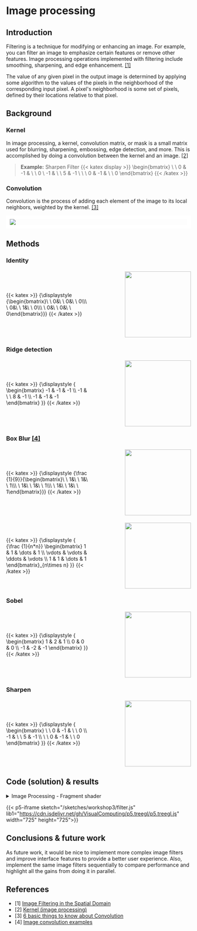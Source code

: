 # Image processing

<style>
.img-center{
    display:block;
    margin:auto;
    border: 10px solid white;
}

.img-right{
    width: 180px;
    float: right;
    margin-left: 100px;
}

.parent{
    margin: 20px 0px;
    display: flex;
    justify-content: center;
    align-items: center;
}

iframe{
    margin: 20px auto;
    display: table;
}
</style>

## **Introduction**

Filtering is a technique for modifying or enhancing an image. For example, you can filter an image to emphasize certain features or remove other features. Image processing operations implemented with filtering include smoothing, sharpening, and edge enhancement. [[1]](https://www.mathworks.com/help/images/what-is-image-filtering-in-the-spatial-domain.html)

The value of any given pixel in the output image is determined by applying some algorithm to the values of the pixels in the neighborhood of the corresponding input pixel. A pixel's neighborhood is some set of pixels, defined by their locations relative to that pixel.

## **Background**

### **Kernel**

In image processing, a kernel, convolution matrix, or mask is a small matrix used for blurring, sharpening, embossing, edge detection, and more. This is accomplished by doing a convolution between the kernel and an image. [[2]](https://en.wikipedia.org/wiki/Kernel_(image_processing))

> **Example:**
> Sharpen Filter 
> {{< katex display >}} 
\begin{bmatrix}
\ \ 0 & -1 & \ \ 0 \\
-1 & \ \ 5 & -1 \\
\ \ 0 & -1 & \ \ 0
\end{bmatrix}
 {{< /katex >}}

### **Convolution**

Convolution is the process of adding each element of the image to its local neighbors, weighted by the kernel. [[3]](https://medium.com/@bdhuma/6-basic-things-to-know-about-convolution-daef5e1bc411)

<div><img class="img-center" src="../../resources/images/imageProcessing/convolution.png"/></div> 

## **Methods**

### **Identity**

<div class="parent">
    {{< katex >}} 
    {\displaystyle {\begin{bmatrix}\ \ 0&\ \ 0&\ \ 0\\\ \ 0&\ \ 1&\ \ 0\\\ \ 0&\ \ 0&\ \ 0\end{bmatrix}}}
    {{< /katex >}}
    <img class="img-right" src="../../resources/images/imageProcessing/identity.png"/>
</div>

### **Ridge detection**

<div class="parent">
    {{< katex >}} 
    {\displaystyle {
    \begin{bmatrix}
    -1 &  -1 & -1 \\
    -1 & \ \ 8 & -1 \\
    -1 &  -1 & -1
    \end{bmatrix}
    }}
    {{< /katex >}}
    <img class="img-right" src="../../resources/images/imageProcessing/ridges.png"/>
</div>

### **Box Blur** [[4]](https://aishack.in/tutorials/image-convolution-examples/)

<div class="parent">
    {{< katex >}} 
    {\displaystyle {\frac {1}{9}}{\begin{bmatrix}\ \ 1&\ \ 1&\ \ 1\\\ \ 1&\ \ 1&\ \ 1\\\ \ 1&\ \ 1&\ \ 1\end{bmatrix}}}
    {{< /katex >}}
    <img class="img-right" src="../../resources/images/imageProcessing/blur3x3.png"/>
</div>

<div class="parent">
    {{< katex >}} 
    {\displaystyle {
        {\frac {1}{n*n}}
        \begin{bmatrix} 
        1 & 1 & \dots & 1 \\
        \vdots & \vdots & \ddots & \vdots \\
        1 & 1 & \dots & 1 
        \end{bmatrix}_{n\times n}
    }}
    {{< /katex >}}
    <img class="img-right" src="../../resources/images/imageProcessing/blur15x15.png"/>
</div>

### **Sobel**

<div class="parent">
    {{< katex >}} 
    {\displaystyle {
        \begin{bmatrix} 
        1 & 2 & 1 \\
        0 & 0 & 0 \\
        -1 & -2 & -1 
        \end{bmatrix}
    }}
    {{< /katex >}}
    <img class="img-right" src="../../resources/images/imageProcessing/sobel.png"/>
</div>

### **Sharpen**

<div class="parent">
    {{< katex >}} 
    {\displaystyle {
        \begin{bmatrix}
        \ \ 0 & -1 & \ \ 0 \\
        -1 & \ \ 5 & -1 \\
        \ \ 0 & -1 & \ \ 0
        \end{bmatrix}
    }}
    {{< /katex >}}
    <img class="img-right" src="../../resources/images/imageProcessing/sharpen.png"/>
</div>

## **Code (solution) & results**

<details>
<summary>
Image Processing - Fragment shader
</summary>

```JavaScript:/sketches/workshop3/filter.frag

precision mediump float;

#define MAX_MASK_SIZE 15*15

uniform sampler2D texture;
uniform vec2 texOffset;
uniform bool grey_scale;

uniform float mask[MAX_MASK_SIZE];
uniform int maskSize;

uniform float mouseX;
uniform float mouseY;

uniform bool only_region;
uniform bool capture;
uniform float radius;

varying vec2 texcoords2;

float f(float t){
  if(t > pow(6.0/29.0,3.0)){
    return pow(t, 1.0/3.0);
  }
  return (t/(3.0 * pow(6.0/29.0, 2.0)))+(4.0/29.0);
}

vec3 cielab(vec3 XYZ) {
  float Xn = 96.6797;
  float Yn = 100.0;
  float Zn = 108.883;

  float L = (116.0 * f(XYZ.y / Yn) - 16.0) / 100.0;
  float a = (500.0 * (f(XYZ.x / Xn) - f(XYZ.y / Yn))) / 100.0;
  float b = (200.0 * (f(XYZ.y / Yn) - f(XYZ.z / Zn))) / 100.0;
  return vec3(L,a,b);
}

vec3 xyz(vec3 texel){
  texel.r = texel.r > 0.04045 ? pow(( ( texel.r + 0.055 ) / 1.055 ), 2.4) * 100.0 : texel.r / 12.92 * 100.0;
  texel.g = texel.g > 0.04045 ? pow(( ( texel.g + 0.055 ) / 1.055 ), 2.4) * 100.0 : texel.g / 12.92 * 100.0;
  texel.b = texel.b > 0.04045 ? pow(( ( texel.b + 0.055 ) / 1.055 ), 2.4) * 100.0 : texel.b / 12.92 * 100.0;
  float X = texel.r * 0.4124 + texel.g * 0.3576 + texel.b * 0.1805;
  float Y = texel.r * 0.2126 + texel.g * 0.7152 + texel.b * 0.0722;
  float Z = texel.r * 0.0193 + texel.g * 0.1192 + texel.b * 0.9505;
  return vec3(X,Y,Z);
}

void main() {

  vec2 u_resolution = vec2(1.0, 4.0/3.0);
  vec2 st = texcoords2/u_resolution;
  float pct = 0.0;
  pct = capture ? distance(st,vec2(mouseX, mouseY)/u_resolution) : distance(st,vec2(mouseX, mouseY)/u_resolution);

  vec4 convolution;
  for (int i = 0; i < MAX_MASK_SIZE*MAX_MASK_SIZE; i++) {
    if(i > maskSize*maskSize){break;}
    int i_temp = int(i/maskSize);
    int j_temp = int(mod(float(i),float(maskSize)));
    vec2 temp = texcoords2 + vec2(-float(int(maskSize/2))*texOffset.s + float(j_temp)*texOffset.s, -float(int(maskSize/2))*texOffset.t + float(i_temp)*texOffset.t);
    
    convolution += texture2D(texture, temp)*mask[i];
  }

  if (only_region){
    if (pct <= radius){
      gl_FragColor = grey_scale ? vec4(vec3(cielab(xyz(convolution.rgb)).x), 1.0) : vec4(convolution.rgb, 1.0); 
    }else{
      gl_FragColor = texture2D(texture, texcoords2);
    }
  }else{
    gl_FragColor = grey_scale ? vec4(vec3(cielab(xyz(convolution.rgb)).x), 1.0) : vec4(convolution.rgb, 1.0); 
  }
  
  
}

```

</details>

{{< p5-iframe sketch="/sketches/workshop3/filter.js" lib1="https://cdn.jsdelivr.net/gh/VisualComputing/p5.treegl/p5.treegl.js" width="725" height="725">}}

<!-- {{< p5-iframe sketch="/sketches/workshop3/filter-ridge.js" lib1="https://cdn.jsdelivr.net/gh/VisualComputing/p5.treegl/p5.treegl.js" width="725" height="525">}} -->

## **Conclusions & future work**

As future work, it would be nice to implement more complex image filters and improve interface features to provide a better user experience. Also, implement the same image filters sequentially to compare performance and highlight all the gains from doing it in parallel.

## **References**

- [1] [Image Filtering in the Spatial Domain](https://www.mathworks.com/help/images/what-is-image-filtering-in-the-spatial-domain.html)
- [2] [Kernel (image processing)](https://en.wikipedia.org/wiki/Kernel_(image_processing))
- [3] [6 basic things to know about Convolution](https://medium.com/@bdhuma/6-basic-things-to-know-about-convolution-daef5e1bc411)
- [4] [Image convolution examples](https://aishack.in/tutorials/image-convolution-examples/)

<!-- {{< p5-iframe sketch="/sketches/brushbasedwithcamera.js" width="630" height="430">}} -->

